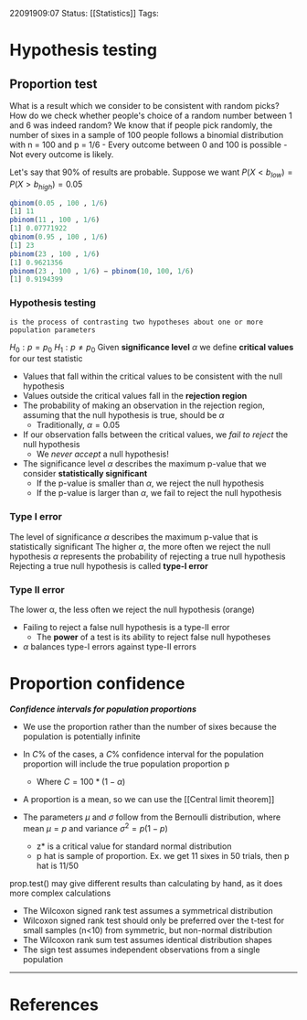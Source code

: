 22091909:07
Status:  [[Statistics]]
Tags: 

# Hypothesis testing

## Proportion test
What is a result which we consider to be consistent with random picks?
How do we check whether people's choice of a random number between 1 and 6 was indeed random?
We know that if people pick randomly, the number of sixes in a sample of 100 people follows a binomial distribution with n = 100 and p = 1/6
	- Every outcome between 0 and 100 is possible 
	- Not every outcome is likely.

Let's say that 90% of results are probable.
	Suppose we want $P(X<b_{low}) = P(X>b_{high}) = 0.05$
```R
qbinom(0.05 , 100 , 1/6) 
[1] 11
pbinom(11 , 100 , 1/6) 
[1] 0.07771922
qbinom(0.95 , 100 , 1/6) 
[1] 23
pbinom(23 , 100 , 1/6) 
[1] 0.9621356
pbinom(23 , 100 , 1/6) − pbinom(10, 100, 1/6)
[1] 0.9194399
```

### Hypothesis testing
	is the process of contrasting two hypotheses about one or more population parameters
	
$H_0: p = p_0$
$H_1: p \neq p_0$
Given **significance level** $\alpha$ we define **critical values** for our test statistic
- Values that fall within the critical values to be consistent with the null hypothesis
- Values outside the critical values fall in the **rejection region**
- The probability of making an observation in the rejection region, assuming that the null hypothesis is true, should be $\alpha$
	- Traditionally, $\alpha = 0.05$
- If our observation falls between the critical values, we *fail to reject* the null hypothesis
	- We *never accept* a null hypothesis!
- The significance level $\alpha$ describes the maximum p-value that we consider **statistically significant**
	- If the p-value is smaller than $\alpha$, we reject the null hypothesis
	- If the p-value is larger than $\alpha$, we fail to reject the null hypothesis 

### Type I error
The level of significance $\alpha$ describes the maximum p-value that is statistically significant
The higher $\alpha$, the more often we reject the null hypothesis
$\alpha$ represents the probability of rejecting a true null hypothesis
Rejecting a true null hypothesis is called **type-I error**

### Type II error

The lower α, the less often we reject the null hypothesis (orange)
- Failing to reject a false null hypothesis is a type-II error
	- The **power** of a test is its ability to reject false null hypotheses 
- $\alpha$ balances type-I errors against type-II errors

# Proportion confidence

***Confidence intervals for population proportions***
- We use the proportion rather than the number of sixes because the population is potentially infinite
- In $C\%$ of the cases, a $C\%$ confidence interval for the population proportion will include the true population proportion p
	- Where $C = 100*(1-\alpha)$ 

- A proportion is a mean, so we can use the [[Central limit theorem]]
- The parameters $\mu$ and $\sigma$ follow from the Bernoulli distribution, where mean $\mu = p$ and variance $\sigma^2 = p(1-p)$ 
	- z* is a critical value for standard normal distribution
	- p hat is sample of proportion. Ex. we get 11 sixes in 50 trials, then p hat is 11/50

prop.test() may give different results than calculating by hand, as it does more complex calculations 

- The Wilcoxon signed rank test assumes a symmetrical distribution 
- Wilcoxon signed rank test should only be preferred over the t-test for small samples (n<10) from symmetric, but non-normal distribution
- The Wilcoxon rank sum test assumes identical distribution shapes
- The sign test assumes independent observations from a single population





---
# References